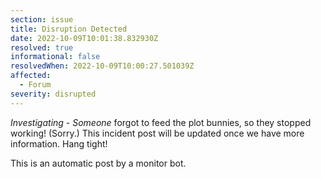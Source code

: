 ```yaml
---
section: issue
title: Disruption Detected
date: 2022-10-09T10:01:38.832930Z
resolved: true
informational: false
resolvedWhen: 2022-10-09T10:00:27.501039Z
affected:
  - Forum
severity: disrupted
---
```

*Investigating* - _Someone_ forgot to feed the plot bunnies, so they stopped working! (Sorry.) This incident post will be updated once we have more information. Hang tight!

This is an automatic post by a monitor bot.
        